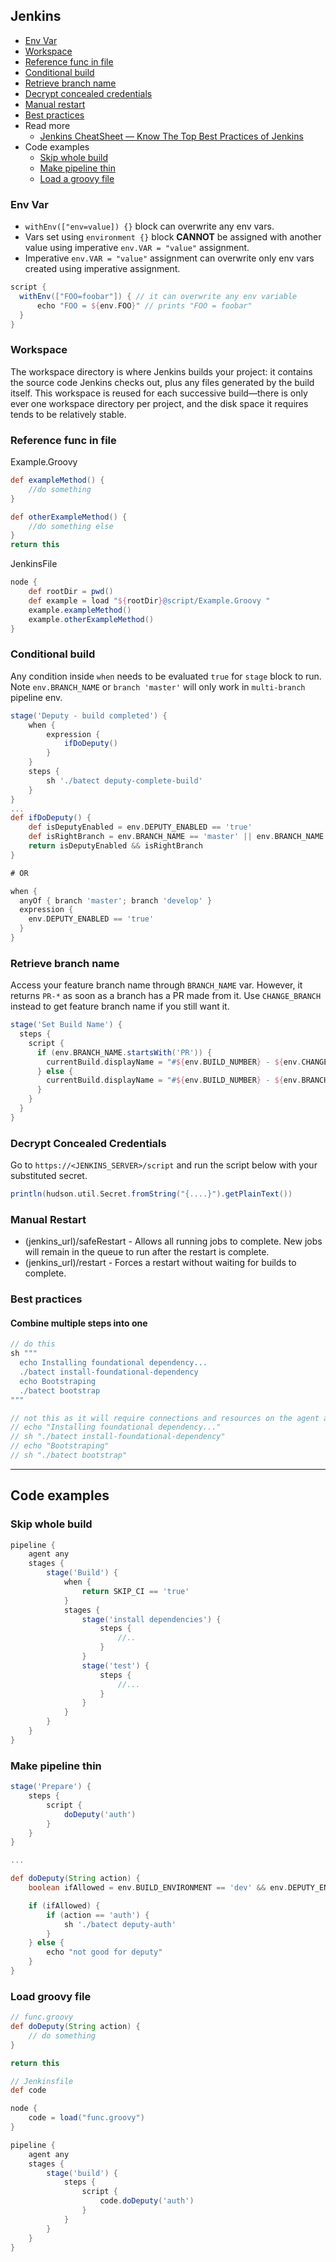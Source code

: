 ## Jenkins

- [Env Var](#env-var)
- [Workspace](#workspace)
- [Reference func in file](#reference-func-in-file)
- [Conditional build](#conditional-build)
- [Retrieve branch name](#retrieve-branch-name)
- [Decrypt concealed credentials](#decrypt-concealed-credentials)
- [Manual restart](#manual-restart)
- [Best practices](#best-practices)
- Read more
  - [Jenkins CheatSheet — Know The Top Best Practices of Jenkins](https://medium.com/edureka/jenkins-cheat-sheet-e0f7e25558a3)
- Code examples
  - [Skip whole build](#skip-whole-build)
  - [Make pipeline thin](#make-pipeline-thin)
  - [Load a groovy file](#load-groovy-file)

### Env Var

- `withEnv(["env=value]) {}` block can overwrite any env vars.
- Vars set using `environment {}` block **CANNOT** be assigned with another value using imperative `env.VAR = "value"` assignment.
- Imperative `env.VAR = "value"` assignment can overwrite only env vars created using imperative assignment.

```groovy
script {
  withEnv(["FOO=foobar"]) { // it can overwrite any env variable
      echo "FOO = ${env.FOO}" // prints "FOO = foobar"
  }
}
```

### Workspace

The workspace directory is where Jenkins builds your project: it contains the source code Jenkins checks out, plus any files generated by the build itself. This workspace is reused for each successive build—there is only ever one workspace directory per project, and the disk space it requires tends to be relatively stable.

### Reference func in file

Example.Groovy
```groovy
def exampleMethod() {
    //do something
}

def otherExampleMethod() {
    //do something else
}
return this
```

JenkinsFile

```groovy
node {
    def rootDir = pwd()
    def example = load "${rootDir}@script/Example.Groovy "
    example.exampleMethod()
    example.otherExampleMethod()
}
```

### Conditional build
Any condition inside `when` needs to be evaluated `true` for `stage` block to run. Note `env.BRANCH_NAME` or `branch 'master'` will only work in `multi-branch` pipeline env.

```groovy
stage('Deputy - build completed') {
    when {
        expression {
            ifDoDeputy()
        }
    }
    steps {
        sh './batect deputy-complete-build'
    }
}
...
def ifDoDeputy() {
    def isDeputyEnabled = env.DEPUTY_ENABLED == 'true'
    def isRightBranch = env.BRANCH_NAME == 'master' || env.BRANCH_NAME == 'develop'
    return isDeputyEnabled && isRightBranch
}

# OR

when {
  anyOf { branch 'master'; branch 'develop' }
  expression {
    env.DEPUTY_ENABLED == 'true'
  }
}
```

### Retrieve branch name

Access your feature branch name through `BRANCH_NAME` var. However, it returns `PR-*` as soon as a branch has a PR made from it. Use `CHANGE_BRANCH` instead to get feature branch name if you still want it.

```groovy
stage('Set Build Name') {
  steps {
    script {
      if (env.BRANCH_NAME.startsWith('PR')) {
        currentBuild.displayName = "#${env.BUILD_NUMBER} - ${env.CHANGE_BRANCH}"
      } else {
        currentBuild.displayName = "#${env.BUILD_NUMBER} - ${env.BRANCH_NAME}"
      }
    }
  }
}
```

### Decrypt Concealed Credentials
Go to `https://<JENKINS_SERVER>/script` and run the script below with your substituted secret.
```groovy
println(hudson.util.Secret.fromString("{....}").getPlainText())
```

### Manual Restart

- (jenkins_url)/safeRestart - Allows all running jobs to complete. New jobs will remain in the queue to run after the restart is complete.
- (jenkins_url)/restart - Forces a restart without waiting for builds to complete.

### Best practices

#### Combine multiple steps into one

```groovy
// do this
sh """
  echo Installing foundational dependency...
  ./batect install-foundational-dependency
  echo Bootstraping
  ./batect bootstrap
"""

// not this as it will require connections and resources on the agent and master to be created and cleaned up
// echo "Installing foundational dependency..."
// sh "./batect install-foundational-dependency"
// echo "Bootstraping"
// sh "./batect bootstrap"
```

---

## Code examples

### Skip whole build

```groovy
pipeline {
    agent any
    stages {
        stage('Build') {
            when {
                return SKIP_CI == 'true'
            }
            stages {
                stage('install dependencies') {
                    steps {
                        //..
                    }
                }
                stage('test') {
                    steps {
                        //...
                    }
                }
            }
        }
    }
}
```

### Make pipeline thin

```groovy
stage('Prepare') {
    steps {
        script {
            doDeputy('auth')
        }
    }
}

...

def doDeputy(String action) {
    boolean ifAllowed = env.BUILD_ENVIRONMENT == 'dev' && env.DEPUTY_ENABLED == 'true'

    if (ifAllowed) {
        if (action == 'auth') {
            sh './batect deputy-auth'
        }
    } else {
        echo "not good for deputy"
    }
}
```

### Load groovy file

```groovy
// func.groovy
def doDeputy(String action) {
    // do something
}

return this

// Jenkinsfile
def code

node {
    code = load("func.groovy")
}

pipeline {
    agent any
    stages {
        stage('build') {
            steps {
                script {
                    code.doDeputy('auth')
                }
            }
        }
    }
}
```



